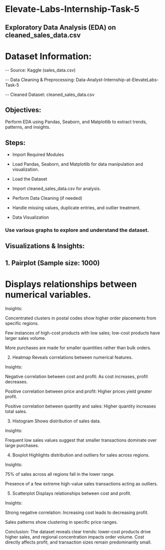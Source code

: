 # Elevate-Labs-Internship-Task-5

## Exploratory Data Analysis (EDA) on cleaned_sales_data.csv
# Dataset Information:
-- Source: Kaggle (sales_data.csv)

-- Data Cleaning & Preprocessing: Data-Analyst-Internship-at-ElevateLabs-Task-5

-- Cleaned Dataset: cleaned_sales_data.csv

## Objectives:
Perform EDA using Pandas, Seaborn, and Matplotlib to extract trends, patterns, and insights.

## Steps:
- Import Required Modules

- Load Pandas, Seaborn, and Matplotlib for data manipulation and visualization.

- Load the Dataset

- Import cleaned_sales_data.csv for analysis.

- Perform Data Cleaning (if needed)

- Handle missing values, duplicate entries, and outlier treatment.

- Data Visualization

### Use various graphs to explore and understand the dataset.

## Visualizations & Insights:
## 1. Pairplot (Sample size: 1000)
# Displays relationships between numerical variables.

Insights:

Concentrated clusters in postal codes show higher order placements from specific regions.

Few instances of high-cost products with low sales; low-cost products have larger sales volume.

More purchases are made for smaller quantities rather than bulk orders.

2. Heatmap
Reveals correlations between numerical features.

Insights:

Negative correlation between cost and profit: As cost increases, profit decreases.

Positive correlation between price and profit: Higher prices yield greater profit.

Positive correlation between quantity and sales: Higher quantity increases total sales.

3. Histogram
Shows distribution of sales data.

Insights:

Frequent low sales values suggest that smaller transactions dominate over large purchases.

4. Boxplot
Highlights distribution and outliers for sales across regions.

Insights:

75% of sales across all regions fall in the lower range.

Presence of a few extreme high-value sales transactions acting as outliers.

5. Scatterplot
Displays relationships between cost and profit.

Insights:

Strong negative correlation: Increasing cost leads to decreasing profit.

Sales patterns show clustering in specific price ranges.

Conclusion:
The dataset reveals clear trends: lower-cost products drive higher sales, and regional concentration impacts order volume. Cost directly affects profit, and transaction sizes remain predominantly small.

